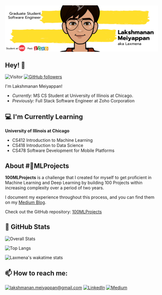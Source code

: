 ![Lakshmanan Meiyappan Banner Image](./banner.png)
<!-- <h2 align='center'>Lakshmanan Meiyappan @ Laxmena</h2>
<p align='center'><b>Graduate Student at University of Illinois at Chicago</b></p> -->

<h2>Hey! 👋</h2>

![Visitor](https://visitor-badge.laobi.icu/badge?page_id=laxmena.laxmena) [![GitHub followers](https://img.shields.io/github/followers/laxmena.svg?style=social&label=Follow&maxAge=2592000)](https://github.com/laxmena?tab=followers)

I'm Lakshmanan Meiyappan! 
- <i>Currently:</i> MS CS Student at University of Illinois at Chicago. 
- <i>Previously:</i> Full Stack Software Engineer at Zoho Corporation

<h2>💻 I'm Currently Learning</h2>

__University of Illinois at Chicago__
- CS412 Introduction to Machine Learning
- CS418 Introduction to Data Science
- CS478 Software Development for Mobile Platforms

<h2>About #💯MLProjects</h2>

__100MLProjects__ is a challenge that I created for myself to get proficient in Machine Learning and Deep Learning by building 100 Projects within increasing complexity over a period of two years. 

I document my experience throughout this process, and you can find them on my [Medium Blog](https://laxmena.medium.com).

Check out the GitHub repository: [100MLProjects](https://github.com/laxmena/100MLProjects)

<h2>👀 GitHub Stats</h2>

![Overall Stats](https://github-readme-stats.vercel.app/api?username=laxmena&count_private=true&show_icons=true&hide=contribs)

![Top Langs](https://github-readme-stats.vercel.app/api/top-langs/?username=laxmena&layout=compact)

![Laxmena's wakatime stats](https://github-readme-stats.vercel.app/api/wakatime?username=laxmena)

<h2>📫 How to reach me:</h2>

<a href="mailto:lakshmanan.meiyappan@gmail.com">![lakshmanan.meiyappan@gmail.com](https://img.shields.io/badge/Gmail-D14836?style=for-the-badge&logo=gmail&logoColor=white)</a> <a href="https://www.linkedin.com/in/lakshmanan-meiyappan/">![LinkedIn](https://img.shields.io/badge/LinkedIn-0077B5?style=for-the-badge&logo=linkedin&logoColor=white)</a> <a href="https://laxmena.medium.com">![Medium](https://img.shields.io/badge/Medium-12100E?style=for-the-badge&logo=medium&logoColor=white)</a>


<!--
**laxmena/laxmena** is a ✨ _special_ ✨ repository because its `README.md` (this file) appears on your GitHub profile.

Here are some ideas to get you started:

- 🔭 I’m currently working on ...
- 🌱 I’m currently learning ...
- 👯 I’m looking to collaborate on ...
- 🤔 I’m looking for help with ...
- 💬 Ask me about ...
- 📫 How to reach me: ...
- 😄 Pronouns: ...
- ⚡ Fun fact: ...
-->
